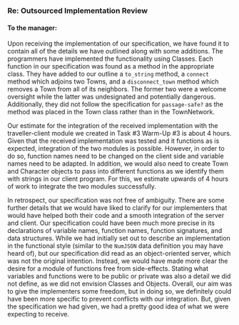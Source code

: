 ### Re: Outsourced Implementation Review

#### To the manager:

Upon receiving the implementation of our specification, we have found it to contain all of the details we have outlined along with some additions.
The programmers have implemented the functionality using Classes. Each function in our specification was found as a method in the appropriate class. They have added to our outline a `to_string` method, a `connect` method which adjoins two Towns, and a `disconnect_town` method which removes a Town from all of its neighbors. The former two were a welcome oversight while the latter was undesignated and potentially dangerous. Additionally, they did not follow the specification for `passage-safe?` as the method was placed in the Town class rather than in the TownNetwork.

Our estimate for the integration of the received implementation with the traveller-client module we created in Task #3 Warm-Up #3 is about 4 hours. Given that the received implementation was tested and it functions as is expected, integration of the two modules is possible. However, in order to do so, function names need to be changed on the client side and variable names need to be adapted. In addition, we would also need to create Town and Character objects to pass into different functions as we identify them with strings in our client program. For this, we estimate upwards of 4 hours of work to integrate the two modules successfully.

In retrospect, our specification was not free of ambiguity. There are some further details that we would have liked to clarify for our implementers that would have helped both their code and a smooth integration of the server and client. Our specification could have been much more precise in its declarations of variable names, function names, function signatures, and data structures. While we had initially set out to describe an implementation in the functional style (similar to the `NumJSON` data definition you may have heard of), but our specification did read as an object-oriented server, which was not the original intention. Instead, we would have made more clear the desire for a module of functions free from side-effects. Stating what variables and functions were to be public or private was also a detail we did not define, as we did not envision Classes and Objects. Overall, our aim was to give the implementers some freedom, but in doing so, we definitely could have been more specific to prevent conflicts with our integration. But, given the specification we had given, we had a pretty good idea of what we were expecting to receive.

